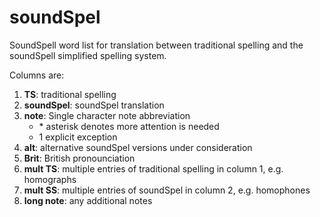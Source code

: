 # soundSpel
SoundSpell word list for translation between traditional spelling and the soundSpell simplified spelling system.

Columns are:
1. **TS**: traditional spelling
1. **soundSpel**: soundSpel translation
1. **note**: Single character note abbreviation
    - \* asterisk denotes more attention is needed
    - 1 explicit exception
1. **alt**: alternative soundSpel versions under consideration
1. **Brit**: British pronounciation
1. **mult TS**: multiple entries of traditional spelling in column 1, e.g. homographs
1. **mult SS**: multiple entries of soundSpel in column 2, e.g. homophones
1. **long note**: any additional notes
